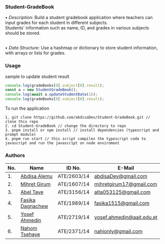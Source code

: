 ### Student-GradeBook

• *Description*: Build a student gradebook application where teachers can input grades for each student in different subjects. <br />
                  Students' information such as name, ID, and grades in various subjects should be stored. <br /> <br />
               
• *Data Structure*: Use a hashmap or dictionary to store student information, with arrays or lists for grades. <br />

### Usage
sample to update student result

``` javascript
console.log(gradeBooks[0].subject[0].result);
const a = new StudentGradeBook();
console.log(await a.updateStudentData(1));
console.log(gradeBooks[0].subject[0].result);
```
To run the application

``` node
1. git clone https://github.com/abdisaDev/Student-GradeBook.git // clone this repo
2. cd Student-GradeBook // change the directory to repo
3. pnpm install or npm install // install dependencies (typescript and prompt module)
4. pnpm run start // this script compiles the typescript code to javascript and run the javascript on node enviroment
```

### Authors
|No. | Name | ID No. | E-Mail |
| --- | ---- | ------ | ------ |
| 1. | [Abdisa Alemu](https://github.com/abdisaDev) | ATE/2603/14 | <abdisaDev@gmail.com> |
| 2. | [Mihret Girum](https://github.com/mhreall) |  ATE/1607/14 | <mihretgirum17@gmail.com> |
| 3. | [Abel Taye](https://github.com/abelliverpool) | ATE/3156/14 | <alta053125@gmail.com> |
| 4. | [Fasika Dagnachew](https://github.com/phoenixfas) | ATE/1989/14 | <fasika1515@gmail.com> |
| 5. | [Yosef Ahmedin](https://github.com/yosefahmedin) | ATE/2719/14 | <yosef.ahmedin@aait.edu.et> |
| 6. | [Nahom Tsehaye](https://github.com/nahitse) | ATE/2371/14 | <nahionly@gmail.com> |

